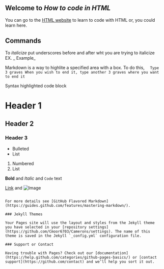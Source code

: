 ## Welcome to _How to code in HTML_

You can go to the [HTML website](https://html.com/) to learn to code with HTML or, you could learn here.

## Commands

To _italicize_ put underscores before and after wht you are trying to italicize EX. _ Example_

Markdown is a way to highlite a specified area with a box.
To do this, ``` 
Type 3 graves
When you wish to end it, type another 3 graves where you want to end it```


Syntax highlighted code block

# Header 1
## Header 2
### Header 3

- Bulleted
- List

1. Numbered
2. List

**Bold** and _Italic_ and `Code` text

[Link](url) and ![Image](src)
```

For more details see [GitHub Flavored Markdown](https://guides.github.com/features/mastering-markdown/).

### Jekyll Themes

Your Pages site will use the layout and styles from the Jekyll theme you have selected in your [repository settings](https://github.com/Cmoor6703/Camerons/settings). The name of this theme is saved in the Jekyll `_config.yml` configuration file.

### Support or Contact

Having trouble with Pages? Check out our [documentation](https://help.github.com/categories/github-pages-basics/) or [contact support](https://github.com/contact) and we’ll help you sort it out.
